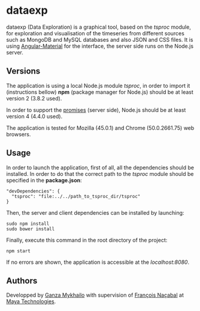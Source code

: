 # dataexp

dataexp (Data Exploration) is a graphical tool, based on the _tsproc_ module, for exploration and visualisation of the timeseries from different sources such as MongoDB and MySQL databases and also JSON and CSS files. It is using [Angular-Material](https://material.angularjs.org/latest/) for the interface, the server side runs on the Node.js server.

## Versions
The application is using a local Node.js module _tsproc_, in order to import it (instructions bellow) __npm__ (package manager for Node.js) should be at least version 2 (3.8.2 used).

In order to support the [promises](https://developer.mozilla.org/fr/docs/Web/JavaScript/Reference/Objets_globaux/Promise) (server side), Node.js should be at least version 4 (4.4.0 used).

The application is tested for Mozilla (45.0.1) and Chrome (50.0.2661.75) web browsers.

## Usage
In order to launch the application, first of all, all the dependencies should be installed. In order to do that the correct path to the _tsproc_ module should be specified in the __package.json__:

```
"devDependencies": {
  "tsproc": "file:../../path_to_tsproc_dir/tsproc"
}
```

Then, the server and client dependencies can be installed by launching:

```
sudo npm install
sudo bower install
```
Finally, execute this command in the root directory of the project:

```
npm start
```

If no errors are shown, the application is accessible at the _localhost:8080_.

## Authors
Developped by [Ganza Mykhailo](mailto:hanzenok@gmail.com) with supervision of [François Naçabal](mailto:francois.nacabal@maya-technologies.com) at [Maya Technologies](http://www.maya-technologies.com/en/).
